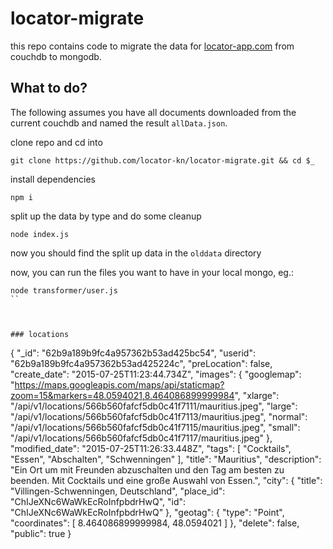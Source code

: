# locator-migrate

this repo contains code to migrate the data for [locator-app.com](https://locator-app.com) from couchdb to mongodb.

## What to do?

The following assumes you have all documents downloaded from the current couchdb and named the result `allData.json`.

clone repo and cd into
```
git clone https://github.com/locator-kn/locator-migrate.git && cd $_
```

install dependencies
```
npm i
```

split up the data by type and do some cleanup

```
node index.js
```

now you should find the split up data in the `olddata` directory

now, you can run the files you want to have in your local mongo, eg.:
```
node transformer/user.js
``



### locations
```
   {
     "_id": "62b9a189b9fc4a957362b53ad425bc54",
     "userid": "62b9a189b9fc4a957362b53ad425224c",
     "preLocation": false,
     "create_date": "2015-07-25T11:23:44.734Z",
     "images": {
       "googlemap": "https://maps.googleapis.com/maps/api/staticmap?zoom=15&markers=48.0594021,8.464086899999984",
       "xlarge": "/api/v1/locations/566b560fafcf5db0c41f7111/mauritius.jpeg",
       "large": "/api/v1/locations/566b560fafcf5db0c41f7113/mauritius.jpeg",
       "normal": "/api/v1/locations/566b560fafcf5db0c41f7115/mauritius.jpeg",
       "small": "/api/v1/locations/566b560fafcf5db0c41f7117/mauritius.jpeg"
     },
     "modified_date": "2015-07-25T11:26:33.448Z",
     "tags": [
       "Cocktails",
       "Essen",
       "Abschalten",
       "Schwenningen"
     ],
     "title": "Mauritius",
     "description": "Ein Ort um mit Freunden abzuschalten und den Tag am besten zu beenden. Mit Cocktails und eine große Auswahl von Essen.",
     "city": {
       "title": "Villingen-Schwenningen, Deutschland",
       "place_id": "ChIJeXNc6WaWkEcRoInfpbdrHwQ",
       "id": "ChIJeXNc6WaWkEcRoInfpbdrHwQ"
     },
     "geotag": {
       "type": "Point",
       "coordinates": [
         8.464086899999984,
         48.0594021
       ]
     },
     "delete": false,
     "public": true
   }
```